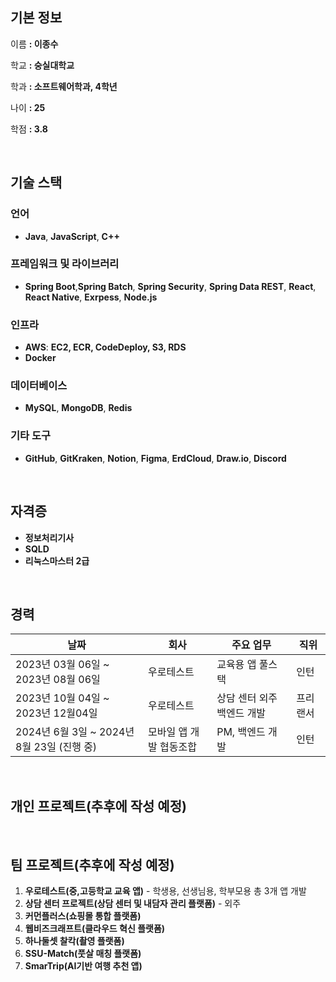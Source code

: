 ## 기본 정보

이름 **: 이종수**

학교 **: 숭실대학교**

학과 **: 소프트웨어학과, 4학년**

나이 **: 25**

학점 **: 3.8**

</br>

## **기술 스택**

### 언어

- **Java**, **JavaScript**, **C++**

### 프레임워크 및 라이브러리

- **Spring Boot**,**Spring Batch**, **Spring Security**, **Spring Data REST**, **React**, **React Native**, **Exrpess**, **Node.js**

### 인프라

- **AWS**: **EC2, ECR, CodeDeploy, S3, RDS**
- **Docker**

### 데이터베이스

- **MySQL**, **MongoDB**, **Redis**

### 기타 도구

- **GitHub**, **GitKraken**, **Notion**, **Figma**, **ErdCloud**, **Draw.io**, **Discord**

</br>

## 자격증

- **정보처리기사**
- **SQLD**
- **리눅스마스터 2급**

</br>

## 경력

| 날짜 | 회사 | 주요 업무 | 직위 |
| --- | --- | --- | --- |
| 2023년 03월 06일 ~ 2023년 08월 06일 | 우로테스트 | 교육용 앱 풀스택 | 인턴 |
| 2023년 10월 04일 ~ 2023년 12월04일 | 우로테스트 | 상담 센터 외주 백엔드 개발 | 프리랜서 |
| 2024년 6월 3일 ~ 2024년 8월 23일 (진행 중) | 모바일 앱 개발 협동조합 | PM, 백엔드 개발 | 인턴 |

</br>

## 개인 프로젝트(추후에 작성 예정)

</br>

## 팀 프로젝트(추후에 작성 예정)

1. **우로테스트(중,고등학교 교육 앱)** - 학생용, 선생님용, 학부모용 총 3개 앱 개발
2. **상담 센터 프로젝트(상담 센터 및 내담자 관리 플랫폼)** - 외주
3. **커먼플러스(쇼핑몰 통합 플랫폼)**
4. **웹비즈크래프트(클라우드 혁신 플랫폼)**
5. **하나둘셋 찰칵(촬영 플랫폼)** 
6. **SSU-Match(풋살 매칭 플랫폼)** 
7. **SmarTrip(AI기반 여행 추천 앱)**

</br>
